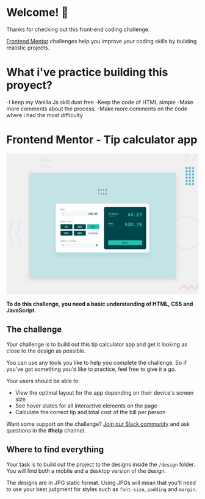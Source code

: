 # Welcome! 👋

Thanks for checking out this front-end coding challenge.

[Frontend Mentor](https://www.frontendmentor.io) challenges help you improve your coding skills by building realistic projects.

# What i've practice building this proyect?
  -I keep my Vanilla Js skill dust free
  -Keep the code of HTML simple
  -Make more comments about the process.
  -Make more comments on the code where i had the most difficulty


# Frontend Mentor - Tip calculator app

![Design preview for the Tip calculator app coding challenge](./design/desktop-preview.jpg)

**To do this challenge, you need a basic understanding of HTML, CSS and JavaScript.**

## The challenge

Your challenge is to build out this tip calculator app and get it looking as close to the design as possible.

You can use any tools you like to help you complete the challenge. So if you've got something you'd like to practice, feel free to give it a go.

Your users should be able to:

- View the optimal layout for the app depending on their device's screen size
- See hover states for all interactive elements on the page
- Calculate the correct tip and total cost of the bill per person

Want some support on the challenge? [Join our Slack community](https://www.frontendmentor.io/slack) and ask questions in the **#help** channel.

## Where to find everything

Your task is to build out the project to the designs inside the `/design` folder. You will find both a mobile and a desktop version of the design. 

The designs are in JPG static format. Using JPGs will mean that you'll need to use your best judgment for styles such as `font-size`, `padding` and `margin`. 
